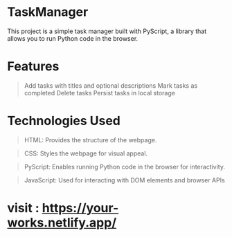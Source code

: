 
# TaskManager
This project is a simple task manager built with PyScript, a library that allows you to run Python code in the browser.

# Features
>Add tasks with titles and optional descriptions
>Mark tasks as completed
>Delete tasks
>Persist tasks in local storage

# Technologies Used
>HTML: Provides the structure of the webpage.

>CSS: Styles the webpage for visual appeal.

>PyScript: Enables running Python code in the browser for interactivity.

>JavaScript: Used for interacting with DOM elements and browser APIs


# visit : https://your-works.netlify.app/
